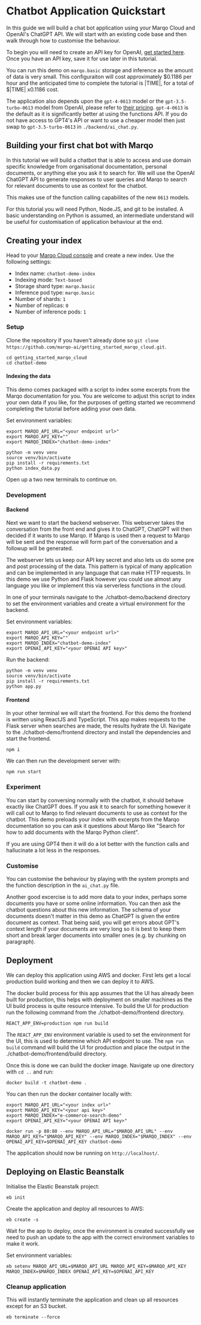 # Chatbot Application Quickstart

In this guide we will build a chat bot application using your Marqo Cloud and OpenAI's ChatGPT API. We will start with an existing code base and then walk through how to customise the behaviour.

To begin you will need to create an API key for OpenAI, [get started here](https://openai.com/blog/openai-api). Once you have an API key, save it for use later in this tutorial.

You can run this demo on `marqo.basic` storage and inference as the amount of data is very small. This configuraiton will cost approximately \$0.1186 per hour and the anticipated time to complete the tutorial is |TIME|, for a total of \$|TIME|
x0.1186 cost.

The application also depends upon the `gpt-4-0613` model or the `gpt-3.5-turbo-0613` model from OpenAI, please refer to [their pricing](https://openai.com/pricing). `gpt-4-0613` is the default as it is significantly better at using the functions API. If you do not have access to GPT4's API or want to use a cheaper model then just swap to `gpt-3.5-turbo-0613` in `./backend/ai_chat.py`.

## Building your first chat bot with Marqo

In this tutorial we will build a chatbot that is able to access and use domain specific knowledge from organisational documentation, personal documents, or anything else you ask it to search for. We will use the OpenAI ChatGPT API to generate responses to user queries and Marqo to search for relevant documents to use as context for the chatbot.

This makes use of the function calling capabilites of the new `0613` models.

For this tutorial you will need Python, Node.JS, and git to be installed. A basic understanding on Python is assumed, an intermediate understand will be useful for customisation of application behaviour at the end.

## Creating your index

Head to your [Marqo Cloud console](https://cloud.marqo.ai) and create a new index. Use the following settings:

- Index name: `chatbot-demo-index`
- Indexing mode: `Text-based`
- Storage shard type: `marqo.basic`
- Inference pod type: `marqo.basic`
- Number of shards: `1`
- Number of replicas: `0`
- Number of inference pods: `1`

### Setup

Clone the repository if you haven't already done so `git clone https://github.com/marqo-ai/getting_started_marqo_cloud.git`.

```
cd getting_started_marqo_cloud
cd chatbot-demo
```

#### Indexing the data

This demo comes packaged with a script to index some excerpts from the Marqo documentation for you. You are welcome to adjust this script to index your own data if you like, for the purposes of getting started we recommend completing the tutorial before adding your own data.

Set environment variables:
```
export MARQO_API_URL="<your endpoint url>"
export MARQO_API_KEY=""
export MARQO_INDEX="chatbot-demo-index"
```

```
python -m venv venv 
source venv/bin/activate
pip install -r requirements.txt
python index_data.py
```

Open up a two new terminals to continue on.

### Development

#### Backend
Next we want to start the backend webserver. This webserver takes the conversation from the front end and gives it to ChatGPT, ChatGPT will then decided if it wants to use Marqo. If Marqo is used then a request to Marqo will be sent and the response will form part of the conversation and a followup will be generated. 


The webserver lets us keep our API key secret and also lets us do some pre and post processing of the data. This pattern is typical of many application and can be implemented in any language that can make HTTP requests. In this demo we use Python and Flask however you could use almost any language you like or implement this via serverless functions in the cloud.

In one of your terminals navigate to the ./chatbot-demo/backend directory to set the environment variables and create a virtual environment for the backend.

Set environment variables:
```
export MARQO_API_URL="<your endpoint url>"
export MARQO_API_KEY=""
export MARQO_INDEX="chatbot-demo-index"
export OPENAI_API_KEY="<your OPENAI API key>"
```
Run the backend:
```
python -m venv venv
source venv/bin/activate
pip install -r requirements.txt
python app.py
```

#### Frontend

In your other terminal we will start the frontend. For this demo the frontend is written using ReactJS and TypeScript. This app makes requests to the Flask server when searches are made, the results hydrate the UI. Navigate to the ./chatbot-demo/frontend directory and install the dependencies and start the frontend.

```
npm i
```

We can then run the development server with:
```
npm run start
```

### Experiment

You can start by conversing normally with the chatbot, it should behave exactly like ChatGPT does. If you ask it to search for something however it will call out to Marqo to find relevant documents to use as context for the chatbot. This demo preloads your index with excerpts from the Marqo documentation so you can ask it questions about Marqo like "Search for how to add documents with the Marqo Python client".

If you are using GPT4 then it will do a lot better with the function calls and hallucinate a lot less in the responses.


### Customise

You can customise the behaviour by playing with the system prompts and the function description in the `ai_chat.py` file.

Another good excercise is to add more data to your index, perhaps some documents you have or some online information. You can then ask the chatbot questions about this new information. The schema of your documents doesn't matter in this demo as ChatGPT is given the entire document as context. That being said, you will get errors about GPT's context length if your documents are very long so it is best to keep them short and break larger documents into smaller ones (e.g. by chunking on paragraph).


## Deployment

We can deploy this application using AWS and docker. First lets get a local production build working and then we can deploy it to AWS.

The docker build process for this app assumes that the UI has already been built for production, this helps with deployment on smaller machines as the UI build process is quite resource intensive. To build the UI for production run the following command from the ./chatbot-demo/frontend directory.

```
REACT_APP_ENV=production npm run build
```

The `REACT_APP_ENV` environment variable is used to set the environment for the UI, this is used to determine which API endpoint to use. The `npm run build` command will build the UI for production and place the output in the ./chatbot-demo/frontend/build directory.

Once this is done we can build the docker image. Navigate up one directory with `cd ..` and run:

```
docker build -t chatbot-demo .
```

You can then run the docker container locally with:
```
export MARQO_API_URL="<your index url>"
export MARQO_API_KEY="<your api key>"
export MARQO_INDEX="e-commerce-search-demo"
export OPENAI_API_KEY="<your OPENAI API key>"

docker run -p 80:80 --env MARQO_API_URL="$MARQO_API_URL" --env MARQO_API_KEY="$MARQO_API_KEY" --env MARQO_INDEX="$MARQO_INDEX" --env OPENAI_API_KEY=$OPENAI_API_KEY chatbot-demo
```

The application should now be running on `http://localhost/`.

## Deploying on Elastic Beanstalk

Initialise the Elastic Beanstalk project:
```
eb init
```

Create the application and deploy all resources to AWS:
```
eb create -s
```

Wait for the app to deploy, once the environment is created successfully we need to push an update to the app with the correct environment variables to make it work.

Set environment variables:
```
eb setenv MARQO_API_URL=$MARQO_API_URL MARQO_API_KEY=$MARQO_API_KEY MARQO_INDEX=$MARQO_INDEX OPENAI_API_KEY=$OPENAI_API_KEY
```

### Cleanup application

This will instantly terminate the application and clean up all resources except for an S3 bucket.
```
eb terminate --force
```
